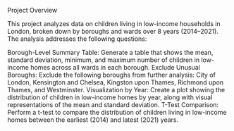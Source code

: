 Project Overview

This project analyzes data on children living in low-income households in London, broken down by boroughs and wards over 8 years (2014–2021). The analysis addresses the following questions:

Borough-Level Summary Table: Generate a table that shows the mean, standard deviation, minimum, and maximum number of children in low-income homes across all wards in each borough.
Exclude Unusual Boroughs: Exclude the following boroughs from further analysis: City of London, Kensington and Chelsea, Kingston upon Thames, Richmond upon Thames, and Westminster.
Visualization by Year: Create a plot showing the distribution of children in low-income homes by year, along with visual representations of the mean and standard deviation.
T-Test Comparison: Perform a t-test to compare the distribution of children living in low-income homes between the earliest (2014) and latest (2021) years.
